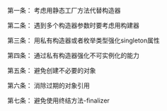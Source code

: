 第一条：
	考虑用静态工厂方法代替构造器
	
第二条：
	遇到多个构造器参数时要考虑用构建器
	
第三条：
	用私有构造器或者枚举类型强化singleton属性
	
第四条：
	通过私有构造器强化不可实例化的能力
	
第五条：
	避免创建不必要的对象
	
第六条：
	消除过期的对象引用
	
第七条：
	避免使用终结方法-finalizer